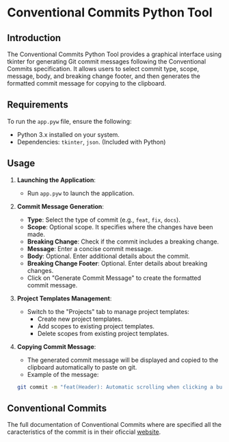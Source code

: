 # Conventional Commits Python Tool

## Introduction

The Conventional Commits Python Tool provides a graphical interface using tkinter for generating Git commit messages following the Conventional Commits specification. It allows users to select commit type, scope, message, body, and breaking change footer, and then generates the formatted commit message for copying to the clipboard.

## Requirements

To run the `app.pyw` file, ensure the following:

- Python 3.x installed on your system.
- Dependencies: `tkinter`, `json`. (Included with Python)

## Usage

1. **Launching the Application**:

   - Run `app.pyw` to launch the application.

2. **Commit Message Generation**:

   - **Type**: Select the type of commit (e.g., `feat`, `fix`, `docs`).
   - **Scope**: Optional scope. It specifies where the changes have been made.
   - **Breaking Change**: Check if the commit includes a breaking change.
   - **Message**: Enter a concise commit message.
   - **Body**: Optional. Enter additional details about the commit.
   - **Breaking Change Footer**: Optional. Enter details about breaking changes.
   - Click on "Generate Commit Message" to create the formatted commit message.

3. **Project Templates Management**:

   - Switch to the "Projects" tab to manage project templates:
     - Create new project templates.
     - Add scopes to existing project templates.
     - Delete scopes from existing project templates.

4. **Copying Commit Message**:
   - The generated commit message will be displayed and copied to the clipboard automatically to paste on git.
   - Example of the message:
   ```bash
   git commit -m "feat(Header): Automatic scrolling when clicking a button" -m "Added the function that scrolls to the section of each button"
   ```

## Conventional Commits

The full documentation of Conventional Commits where are specified all the caracteristics of the commit is in their oficcial [website](https://www.conventionalcommits.org/en/v1.0.0/).
